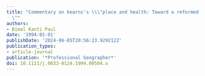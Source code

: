 ```yaml
---
title: "Commentary on kearns's \\\"place and health: Toward a reformed medical geography\\\
  \""
authors:
- Bimal Kanti Paul
date: '1994-01-01'
publishDate: '2024-06-05T20:56:23.929212Z'
publication_types:
- article-journal
publication: '*Professional Geographer*'
doi: 10.1111/j.0033-0124.1994.00504.x
---
```

